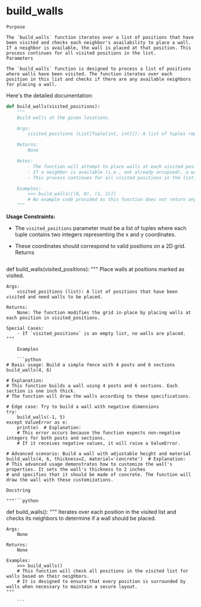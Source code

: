 # build_walls

    Purpose

    The `build_walls` function iterates over a list of positions that have been visited and checks each neighbor's availability to place a wall. If a neighbor is available, the wall is placed at that position. This process continues for all visited positions in the list.
    Parameters

    The `build_walls` function is designed to process a list of positions where walls have been visited. The function iterates over each position in this list and checks if there are any available neighbors for placing a wall.

Here's the detailed documentation:

```python
def build_walls(visited_positions):
    """
    Build walls at the given locations.

    Args:
        visited_positions (List[Tuple[int, int]]): A list of tuples representing visited positions on a 2D grid. Each tuple contains two integers representing the x and y coordinates of the position.

    Returns:
        None

    Notes:
        - The function will attempt to place walls at each visited position.
        - If a neighbor is available (i.e., not already occupied), a wall is placed at that position.
        - This process continues for all visited positions in the list.

    Examples:
        >>> build_walls([(0, 0), (1, 2)])
        # No example code provided as this function does not return any output
    """
```

**Usage Constraints:**
- The `visited_positions` parameter must be a list of tuples where each tuple contains two integers representing the x and y coordinates.
- These coordinates should correspond to valid positions on a 2D grid.
    Returns

    ```python
def build_walls(visited_positions):
    """
    Place walls at positions marked as visited.

    Args:
        visited_positions (list): A list of positions that have been visited and need walls to be placed.

    Returns:
        None: The function modifies the grid in-place by placing walls at each position in visited_positions.
        
    Special Cases:
        - If `visited_positions` is an empty list, no walls are placed.
    """
```
    Examples

    ```python
# Basic usage: Build a simple fence with 4 posts and 6 sections
build_walls(4, 6)

# Explanation:
# This function builds a wall using 4 posts and 6 sections. Each section is one inch thick.
# The function will draw the walls according to these specifications.

# Edge case: Try to build a wall with negative dimensions
try:
    build_walls(-1, 5)
except ValueError as e:
    print(e)  # Explanation:
    # This error occurs because the function expects non-negative integers for both posts and sections.
    # If it receives negative values, it will raise a ValueError.

# Advanced scenario: Build a wall with adjustable height and material
build_walls(4, 6, thickness=2, material='concrete')  # Explanation:
# This advanced usage demonstrates how to customize the wall's properties. It sets the wall's thickness to 2 inches
# and specifies that it should be made of concrete. The function will draw the wall with these customizations.
```
    Docstring

    """```python
def build_walls():
    """
    Iterates over each position in the visited list and checks its neighbors to determine if a wall should be placed.

    Args:
        None

    Returns:
        None

    Examples:
        >>> build_walls()
        # This function will check all positions in the visited list for walls based on their neighbors.
        # It is designed to ensure that every position is surrounded by walls when necessary to maintain a secure layout.
    """
```"""
    ```